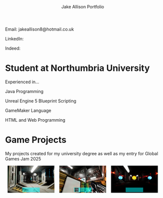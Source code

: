 <html>
<head>
<header>Jake Allison Portfolio</header>
<link rel="stylesheet" href="portfolioStyling.css">
<style>
        .scroll-container {
            display: flex;
            justify-content: space-around;
        }
        .scroll-container img {
            max-width: 30%; /* Adjust the size of the images */
        }
</style>
  
</head>
<body>
<p>Email: jakeallison8@hotmail.co.uk</p>
<p>LinkedIn:</p>
<p>Indeed:</p>
  
<h1>Student at Northumbria University</h1>

<p>Experienced in...</p>
<p>Java Programming</p>
<p>Unreal Engine 5 Blueprint Scripting </p>
<p>GameMaker Language</p>
<p>HTML and Web Programming</p>

<h1>Game Projects</h1>
<p>My projects created for my university degree as well as my entry for Global Games Jam 2025</p>

<div class="scroll-container">
  <img src="LC1.png" alt="LC02">
  <img src="LC2.png" alt="LC02">
  <img src="LC3.png" alt="LC02">
</div>


</body>
</html>

